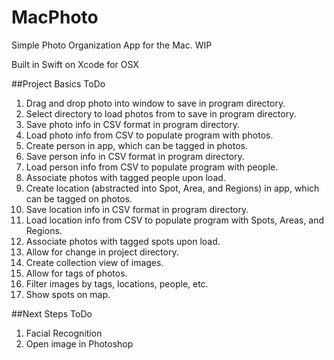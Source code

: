 # MacPhoto
Simple Photo Organization App for the Mac. WIP

Built in Swift on Xcode for OSX

##Project Basics ToDo

1. Drag and drop photo into window to save in program directory.
2. Select directory to load photos from to save in program directory.
3. Save photo info in CSV format in program directory.
4. Load photo info from CSV to populate program with photos.
5. Create person in app, which can be tagged in photos.
6. Save person info in CSV format in program directory.
7. Load person info from CSV to populate program with people.
8. Associate photos with tagged people upon load.
9. Create location (abstracted into Spot, Area, and Regions) in app, which can be tagged on photos.
10. Save location info in CSV format in program directory.
11. Load location info from CSV to populate program with Spots, Areas, and Regions.
12. Associate photos with tagged spots upon load.
13. Allow for change in project directory.
14. Create collection view of images.
15. Allow for tags of photos.
16. Filter images by tags, locations, people, etc.
17. Show spots on map.

##Next Steps ToDo
1. Facial Recognition
2. Open image in Photoshop